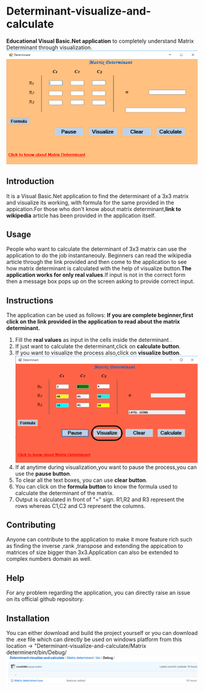 # Determinant-visualize-and-calculate
__Educational Visual Basic.Net application__ to completely understand Matrix Determinant through visualization.
![github-small](https://github.com/vivek0464/Determinant-visualize-and-calculate/blob/master/Screenshot%20(1).png)

## Introduction
It is a Visual Basic.Net application to find the determinant of a 3x3 matrix and visualize its working, with formula for the 
same provided in the appication.For those who don't know about matrix determinant,__link to wikipedia__ article has been provided in the application itself.

## Usage
People who want to calculate the determinant of 3x3 matrix can use the application to do the job instantaneouly. Beginners can read the wikipedia article through the link provided and then come to the application to see how matrix determinant is calculated with the help of visualize button.__The application works for only real values__.If input is not in the correct form then a message box pops up on the screen asking to provide correct input.

## Instructions
The application can be used as follows:
__If you are complete beginner,first click on the link provided in the application to read about the matrix determinant.__
1. Fill the __real values__ as input in the cells inside the determinant .
2. If just want to calculate the determinant,click on __calculate button__.
3. If you want to visualize the process also,click on __visualize button__.
![](https://github.com/vivek0464/Determinant-visualize-and-calculate/blob/master/Screenshot%20(2).png)
4. If at anytime during visualization,you want to pause the process,you can use the __pause button__.
5. To clear all the text boxes, you can use __clear button__.
6. You can click on the __formula button__ to know the formula used to calculate the determinant of the matrix.
7. Output is calculated in front of "=" sign. R1,R2 and R3 represent the rows whereas C1,C2 and C3 represent the columns.

## Contributing
Anyone can contribute to the application to make it more feature rich such as finding the inverse ,rank ,transpose and extending the appication to matrices of size bigger than 3x3.Application can also be extended to complex numbers domain as well.

## Help
For any problem regarding the application, you can directly raise an issue on its official github repository.

## Installation
You can either download and build the project yourself or you can download the .exe file which can directly be used on windows platform from this location -> "Determinant-visualize-and-calculate/Matrix determinent/bin/Debug/ 
![](https://github.com/vivek0464/Determinant-visualize-and-calculate/blob/master/screenshot-github.com-2019.01.22-15-02-53.png)



